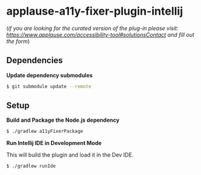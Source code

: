 # applause-a11y-fixer-plugin-intellij

(*if you are looking for the curated version of the plug-in please visit:
https://www.applause.com/accessibility-tool#solutionsContact and fill out the
form*)

## Dependencies

**Update dependency submodules**
```bash
$ git submodule update --remote
```

## Setup

**Build and Package the Node.js dependency**
```bash
$ ./gradlew a11yFixerPackage
```

**Run Intellij IDE in Development Mode**

This will build the plugin and load it in the Dev IDE.
```bash
$ ./gradlew runIde
```
